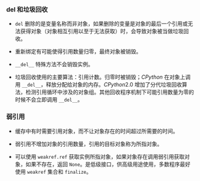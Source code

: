 ### del 和垃圾回收

- `del` 删除的是变量名称而非对象，如果删除的变量是对象的最后一个引用或无法获得对象（对象相互引用以至于无法获取）时，会导致对象被当做垃圾回收。

- 重新绑定有可能使得引用数量归零，最终对象被销毁。

- `__del__` 特殊方法不会销毁实例。

- 垃圾回收使用的主要算法：引用计数。归零时被销毁；$CPython$ 在对象上调用 `__del__`，释放分配给对象的内存。$CPython 2.0$ 增加了分代垃圾回收算法，检测引用循环中涉及的对象组。其他回收程序机制下可能引用数量为零的时候不会立即调用 `__del__`。

### 弱引用

- 缓存中有时需要引用对象，而不让对象存在的时间超过所需要的时间。

- 弱引用不增加对象的引用数量，引用的目标对象称为所指对象。

- 可以使用 `weakref.ref` 获取实例所指对象，如果对象存在调用弱引用获取对象，如果不存在，返回 `None`。是低级接口，供高级用途使用，多数程序最好使用 `weakref` 集合和 `finalize`。